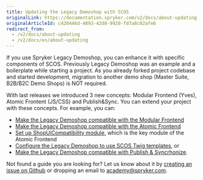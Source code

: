 ```yaml
---
title: Updating the Legacy Demoshop with SCOS
originalLink: https://documentation.spryker.com/v2/docs/about-updating
originalArticleId: c420446d-4893-42d8-9920-fd7a8c02afe6
redirect_from:
  - /v2/docs/about-updating
  - /v2/docs/en/about-updating
---
```


If you use Spryker Legacy Demoshop, you can enhance it with specific components of SCOS. Previously Legacy Demoshop was an example and a boilerplate while starting a project. As you already forked project codebase and started development, migration to another demo shop (Master Suite, B2B/B2C Demo Shops) is NOT required.

With last releases we introduced 3 new concepts: Modular Frontend (Yves), Atomic Frontent (JS/CSS) and Publish&amp;Sync. You can extend your project with these concepts. For example, you can:

* [Make the Legacy Demoshop compatible with the Modular Frontend](/docs/scos/dev/migration-and-integration/201903.0/updating-the-legacy-demoshop-with-scos/making-the-legacy-demoshop-compatible-with-the-modular-frontend.html)
* [Make the Legacy Demoshop compatible with the Atomic Frontend](/docs/scos/dev/migration-and-integration/201903.0/updating-the-legacy-demoshop-with-scos/making-the-legacy-demoshop-compatible-with-the-atomic-frontend.html)
* [Set up ShopUiCompatibility module](/docs/scos/dev/migration-and-integration/201903.0/updating-the-legacy-demoshop-with-scos/setting-up-shopuicompatibility-module-in-the-legacy-demoshop.html), which is the key module of the Atomic Frontend
* [Configure the Legacy Demoshop to use SCOS Twig templates](/docs/scos/dev/migration-and-integration/201903.0/updating-the-legacy-demoshop-with-scos/twig-compatibility-legacy-demoshop-vs-scos.html), or
* [Make the Legacy Demoshop compatible with Publish &amp; Syncrhonize](/docs/scos/dev/migration-and-integration/{{page.version}}/updating-the-legacy-demoshop-with-scos/making-the-legacy-demoshop-compatible-with-publish-and-synchronize.html).

Not found a guide you are looking for? Let us know about it by [creating an issue on Github](https://github.com/spryker/spryker-documentation/issues/new) or dropping an email to [academy@spryker.com](mailto:academy@spryker.com).
